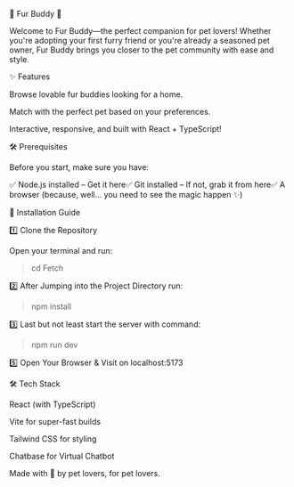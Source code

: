 🐾 Fur Buddy 🐶

Welcome to Fur Buddy—the perfect companion for pet lovers! Whether you're adopting your first furry friend or you're already a seasoned pet owner, Fur Buddy brings you closer to the pet community with ease and style.

✨ Features

Browse lovable fur buddies looking for a home.

Match with the perfect pet based on your preferences.

Interactive, responsive, and built with React + TypeScript!

🛠 Prerequisites

Before you start, make sure you have:

✅ Node.js installed – Get it here✅ Git installed – If not, grab it from here✅ A browser (because, well... you need to see the magic happen ✨)

🔧 Installation Guide

1️⃣ Clone the Repository

Open your terminal and run:
>cd Fetch 

2️⃣ After Jumping into the Project Directory run:
> npm install

3️⃣ Last but not least start the server with command:
> npm run dev

5️⃣ Open Your Browser & Visit on localhost:5173 

🛠️ Tech Stack

React (with TypeScript)

Vite for super-fast builds

Tailwind CSS for styling

Chatbase for Virtual Chatbot


Made with 🧡 by pet lovers, for pet lovers.